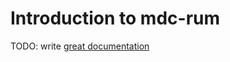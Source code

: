 # Introduction to mdc-rum

TODO: write [great documentation](http://jacobian.org/writing/what-to-write/)
